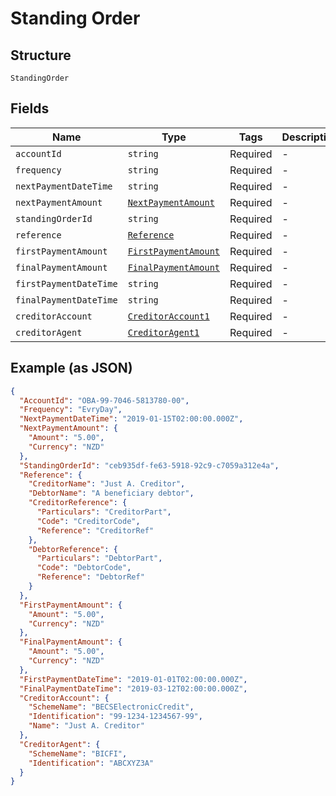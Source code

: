 
# Standing Order

## Structure

`StandingOrder`

## Fields

| Name | Type | Tags | Description |
|  --- | --- | --- | --- |
| `accountId` | `string` | Required | - |
| `frequency` | `string` | Required | - |
| `nextPaymentDateTime` | `string` | Required | - |
| `nextPaymentAmount` | [`NextPaymentAmount`](../../doc/models/next-payment-amount.md) | Required | - |
| `standingOrderId` | `string` | Required | - |
| `reference` | [`Reference`](../../doc/models/reference.md) | Required | - |
| `firstPaymentAmount` | [`FirstPaymentAmount`](../../doc/models/first-payment-amount.md) | Required | - |
| `finalPaymentAmount` | [`FinalPaymentAmount`](../../doc/models/final-payment-amount.md) | Required | - |
| `firstPaymentDateTime` | `string` | Required | - |
| `finalPaymentDateTime` | `string` | Required | - |
| `creditorAccount` | [`CreditorAccount1`](../../doc/models/creditor-account-1.md) | Required | - |
| `creditorAgent` | [`CreditorAgent1`](../../doc/models/creditor-agent-1.md) | Required | - |

## Example (as JSON)

```json
{
  "AccountId": "OBA-99-7046-5813780-00",
  "Frequency": "EvryDay",
  "NextPaymentDateTime": "2019-01-15T02:00:00.000Z",
  "NextPaymentAmount": {
    "Amount": "5.00",
    "Currency": "NZD"
  },
  "StandingOrderId": "ceb935df-fe63-5918-92c9-c7059a312e4a",
  "Reference": {
    "CreditorName": "Just A. Creditor",
    "DebtorName": "A beneficiary debtor",
    "CreditorReference": {
      "Particulars": "CreditorPart",
      "Code": "CreditorCode",
      "Reference": "CreditorRef"
    },
    "DebtorReference": {
      "Particulars": "DebtorPart",
      "Code": "DebtorCode",
      "Reference": "DebtorRef"
    }
  },
  "FirstPaymentAmount": {
    "Amount": "5.00",
    "Currency": "NZD"
  },
  "FinalPaymentAmount": {
    "Amount": "5.00",
    "Currency": "NZD"
  },
  "FirstPaymentDateTime": "2019-01-01T02:00:00.000Z",
  "FinalPaymentDateTime": "2019-03-12T02:00:00.000Z",
  "CreditorAccount": {
    "SchemeName": "BECSElectronicCredit",
    "Identification": "99-1234-1234567-99",
    "Name": "Just A. Creditor"
  },
  "CreditorAgent": {
    "SchemeName": "BICFI",
    "Identification": "ABCXYZ3A"
  }
}
```

